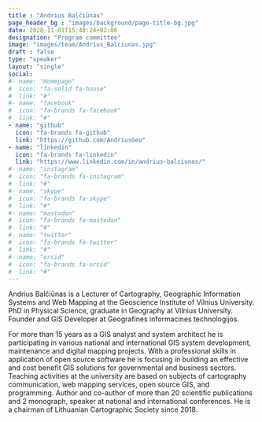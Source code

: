 ```yaml
---
title : "Andrius Balčiūnas"
page_header_bg : "images/background/page-title-bg.jpg"
date: 2020-11-01T15:40:24+02:00
designation: "Program committee"
image: "images/team/Andrius_Balciunas.jpg"
draft : false
type: "speaker"
layout: "single"
social:
#- name: "Homepage"
#  icon: "fa-solid fa-house"
#  link: "#"
#- name: "facebook"
#  icon: "fa-brands fa-facebook"
#  link: "#"
- name: "github"
  icon: "fa-brands fa-github"
  link: "https://github.com/AndriusGeo"
- name: "linkedin"
  icon: "fa-brands fa-linkedin"
  link: "https://www.linkedin.com/in/andrius-balciunas/"
#- name: "instagram"
#  icon: "fa-brands fa-instagram"
#  link: "#"
#- name: "skype"
#  icon: "fa-brands fa-skype"
#  link: "#"
#- name: "mastodon"
#  icon: "fa-brands fa-mastodon"
#  link: "#"
#- name: "twitter"
#  icon: "fa-brands fa-twitter"
#  link: "#"
#- name: "orcid"
#  icon: "fa-brands fa-orcid"
#  link: "#"
---
```


Andrius Balčiūnas is a Lecturer of Cartography, Geographic Information Systems
and Web Mapping at the Geoscience Institute of Vilnius University.
PhD in Physical Science, graduate in Geography at Vilnius University. Founder
and GIS Developer at Geografines informacines technologijos.

For more than 15 years as a GIS analyst and system architect he is participating
in various national and international GIS system development, maintenance and
digital mapping projects. With a professional skills in application of open
source software he is focusing in building an effective and cost benefit
GIS solutions for governmental and business sectors. Teaching activities at
the university are based on subjects of cartography communication, web mapping
services, open source GIS, and programming. Author and co-author of more than
20 scientific publications and 2 monograph, speaker at national and
international conferences. He is a chairman of Lithuanian Cartographic Society
since 2018.
